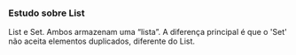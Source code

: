 ### Estudo sobre List


List e Set. Ambos armazenam uma “lista”. A diferença principal é que o 'Set' não aceita elementos duplicados, diferente do List.